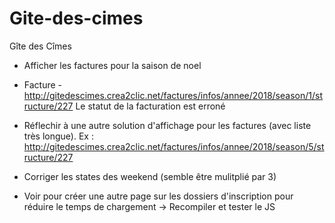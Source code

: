 Gite-des-cimes
==============

Gîte des Cîmes



- Afficher les factures pour la saison de noel
- Facture - http://gitedescimes.crea2clic.net/factures/infos/annee/2018/season/1/structure/227
Le statut de la facturation est erroné

- Réflechir à une autre solution d'affichage pour les factures (avec liste très longue). Ex :
http://gitedescimes.crea2clic.net/factures/infos/annee/2018/season/5/structure/227
- Corriger les states des weekend (semble être mulitplié par 3)

- Voir pour créer une autre page sur les dossiers d'inscription pour réduire le temps de chargement
-> Recompiler et tester le JS
